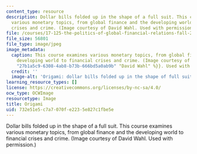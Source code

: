 ```yaml
---
content_type: resource
description: Dollar bills folded up in the shape of a full suit. This course examines
  various monetary topics, from global finance and the developing world to financial
  crises and crime. (Image courtesy of David Wahl. Used with permission.)
file: /courses/17-125-the-politics-of-global-financial-relations-fall-2007/732e51e5c7a7070fe2235e827c1fbe5e_17-125f07.jpg
file_size: 56801
file_type: image/jpeg
image_metadata:
  caption: This course examines various monetary topics, from global finance and the
    developing world to financial crises and crime. (Image courtesy of {{% resource_link
    "27b1a5c9-6308-4ab8-b73b-666bd5a0ab9b" "David Wahl" %}}. Used with permission.)
  credit: ''
  image-alt: 'Origami: dollar bills folded up in the shape of full suit.'
learning_resource_types: []
license: https://creativecommons.org/licenses/by-nc-sa/4.0/
ocw_type: OCWImage
resourcetype: Image
title: Origami
uid: 732e51e5-c7a7-070f-e223-5e827c1fbe5e
---
```

Dollar bills folded up in the shape of a full suit. This course examines various monetary topics, from global finance and the developing world to financial crises and crime. (Image courtesy of David Wahl. Used with permission.)